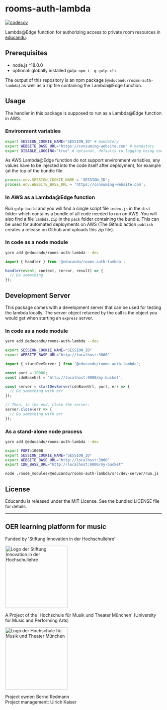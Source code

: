 # rooms-auth-lambda

[![codecov](https://codecov.io/gh/educandu/rooms-auth-lambda/branch/main/graph/badge.svg)](https://codecov.io/gh/educandu/rooms-auth-lambda)

Lambda@Edge function for authorizing access to private room resources in [educandu](https://github.com/educandu/educandu).

## Prerequisites

* node.js ^18.0.0
* optional: globally installed gulp: `npm i -g gulp-cli`

The output of this repository is an npm package (`@educandu/rooms-auth-lambda`) as well as a zip file containing the Lambda@Edge function.

## Usage

The handler in this package is supposed to run as a Lambda@Edge function in AWS.

### Environment variables

~~~sh
export SESSION_COOKIE_NAME="SESSION_ID" # mandatory
export WEBSITE_BASE_URL="https://consuming-website.com" # mandatory
export DISABLE_LOGGING="true" # optional, defaults to logging being enabled
~~~

As AWS Lambda@Edge function do not support environment variables, any values have to be injected into the code itself after deployment, for example (at the top of the bundle file:

~~~js
process.env.SESSION_COOKIE_NAME = 'SESSION_ID';
process.env.WEBSITE_BASE_URL = 'https://consuming-website.com';
~~~

### In AWS as a Lambda@Edge function

Run `gulp build` and you will find a single script file `index.js` in the `dist` folder which contains a bundle of all code needed to run on AWS. You will also find a file `lambda.zip` in the `pack` folder containing the bundle. This can be used for automated deployments on AWS (The Github action `publish` creates a release on Github and uploads this zip file).

### In code as a node module

~~~sh
yarn add @educandu/rooms-auth-lambda --dev
~~~

~~~js
import { handler } from '@educandu/rooms-auth-lambda';

handler(event, context, (error, result) => {
  // Do something
});
~~~

## Development Server

This package comes with a development server that can be used for testing the lambda locally. The server object returned by the call is the object you would get when starting an `express` server.

### In code as a node module

~~~sh
yarn add @educandu/rooms-auth-lambda --dev

export SESSION_COOKIE_NAME="SESSION_ID"
export WEBSITE_BASE_URL="http://localhost:3000"
~~~

~~~js
import { startDevServer } from '@educandu/rooms-auth-lambda';

const port = 10000;
const cdnBaseUrl = 'http://localhost:9000/my-bucket';

const server = startDevServer(cdnBaseUrl, port, err => {
  // Do something with err
});

// Then, in the end, close the server:
server.close(err => {
  // Do something with err
});
~~~

### As a stand-alone node process

~~~sh
yarn add @educandu/rooms-auth-lambda --dev

export PORT=10000
export SESSION_COOKIE_NAME="SESSION_ID"
export WEBSITE_BASE_URL="http://localhost:3000"
export CDN_BASE_URL="http://localhost:9000/my-bucket"

node ./node_modules/@educandu/rooms-auth-lambda/src/dev-server/run.js
~~~

## License

Educandu is released under the MIT License. See the bundled LICENSE file for details.

---

## OER learning platform for music

Funded by 'Stiftung Innovation in der Hochschullehre'

<img src="https://stiftung-hochschullehre.de/wp-content/uploads/2020/07/logo_stiftung_hochschullehre_screenshot.jpg)" alt="Logo der Stiftung Innovation in der Hochschullehre" width="200"/>

A Project of the 'Hochschule für Musik und Theater München' (University for Music and Performing Arts)

<img src="https://upload.wikimedia.org/wikipedia/commons/d/d8/Logo_Hochschule_f%C3%BCr_Musik_und_Theater_M%C3%BCnchen_.png" alt="Logo der Hochschule für Musik und Theater München" width="200"/>

Project owner: Bernd Redmann\
Project management: Ulrich Kaiser
